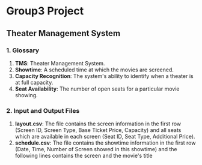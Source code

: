 
# Group3 Project

## Theater Management System

### 1. Glossary
1. __TMS__: Theater Management System.
2. __Showtime__: A scheduled time at which the movies are screened.
3. __Capacity Recognition__: The system's ability to identify when a theater is at full
capacity.
4. __Seat Availability__: The number of open seats for a particular movie showing.

### 2. Input and Output Files
1. __layout.csv__: The file contains the screen information in the first row (Screen ID, 
Screen Type, Base Ticket Price, Capacity) and all seats which are available in each screen
(Seat ID, Seat Type, Additional Price).
2. __schedule.csv__: The file contains the showtime information in the first row (Date,
Time, Number of Screen showed in this showtime) and the following lines contains the 
screen and the movie's title